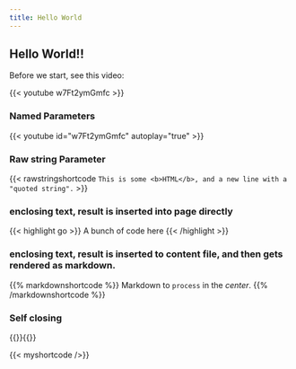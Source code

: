 ```yaml
---
title: Hello World
---
```

## Hello World!!
Before we start, see this video:

{{< youtube w7Ft2ymGmfc >}}

### Named Parameters
{{< youtube id="w7Ft2ymGmfc" autoplay="true" >}}

### Raw string Parameter

{{<  rawstringshortcode `This is some <b>HTML</b>,
and a new line with a "quoted string".` >}}

### enclosing text, result is inserted into page directly

{{< highlight go >}} A bunch of code here {{< /highlight >}}

### enclosing text, result is inserted to content file, and then gets rendered as markdown.

{{% markdownshortcode %}} 
Markdown to `process` in the *center*. 
{{% /markdownshortcode %}}

### Self closing 

{{<myshortcode>}}{{</myshortcode>}}

{{< myshortcode />}}
